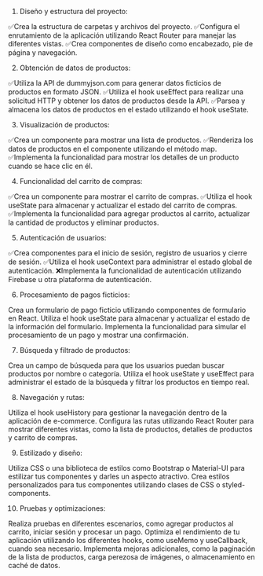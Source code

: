<!-- TASKS -->

1. Diseño y estructura del proyecto:


✅Crea la estructura de carpetas y archivos del proyecto.
✅Configura el enrutamiento de la aplicación utilizando React Router para manejar las diferentes vistas.
✅Crea componentes de diseño como encabezado, pie de página y navegación.

2. Obtención de datos de productos:


✅Utiliza la API de dummyjson.com para generar datos ficticios de productos en formato JSON.
✅Utiliza el hook useEffect para realizar una solicitud HTTP y obtener los datos de productos desde la API.
✅Parsea y almacena los datos de productos en el estado utilizando el hook useState.

3. Visualización de productos:


✅Crea un componente para mostrar una lista de productos.
✅Renderiza los datos de productos en el componente utilizando el método map.
✅Implementa la funcionalidad para mostrar los detalles de un producto cuando se hace clic en él.

4. Funcionalidad del carrito de compras:


✅Crea un componente para mostrar el carrito de compras.
✅Utiliza el hook useState para almacenar y actualizar el estado del carrito de compras.
✅Implementa la funcionalidad para agregar productos al carrito, actualizar la cantidad de productos y eliminar productos.

5. Autenticación de usuarios:


✅Crea componentes para el inicio de sesión, registro de usuarios y cierre de sesión.
✅Utiliza el hook useContext para administrar el estado global de autenticación.
❌Implementa la funcionalidad de autenticación utilizando Firebase u otra plataforma de autenticación.

6. Procesamiento de pagos ficticios:


Crea un formulario de pago ficticio utilizando componentes de formulario en React.
Utiliza el hook useState para almacenar y actualizar el estado de la información del formulario.
Implementa la funcionalidad para simular el procesamiento de un pago y mostrar una confirmación.

7. Búsqueda y filtrado de productos:


Crea un campo de búsqueda para que los usuarios puedan buscar productos por nombre o categoría.
Utiliza el hook useState y useEffect para administrar el estado de la búsqueda y filtrar los productos en tiempo real.

8. Navegación y rutas:


Utiliza el hook useHistory para gestionar la navegación dentro de la aplicación de e-commerce.
Configura las rutas utilizando React Router para mostrar diferentes vistas, como la lista de productos, detalles de productos y carrito de compras.

9. Estilizado y diseño:


Utiliza CSS o una biblioteca de estilos como Bootstrap o Material-UI para estilizar tus componentes y darles un aspecto atractivo.
Crea estilos personalizados para tus componentes utilizando clases de CSS o styled-components.

10. Pruebas y optimizaciones:

Realiza pruebas en diferentes escenarios, como agregar productos al carrito, iniciar sesión y procesar un pago.
Optimiza el rendimiento de tu aplicación utilizando los diferentes hooks, como useMemo y useCallback, cuando sea necesario.
Implementa mejoras adicionales, como la paginación de la lista de productos, carga perezosa de imágenes, o almacenamiento en caché de datos.
